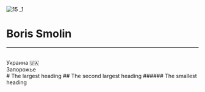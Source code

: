 ![15 _1](https://user-images.githubusercontent.com/105316196/173173080-6e654a47-3a53-4a43-b9c8-689c9abe411d.jpg)
 <html>
  <head>
    <body>
      <meta charset="UTF-8"/>
      <h1> Boris Smolin </h1>
      <hr />
       <br />
     <litle> Украина 🇺🇦 </litle>
     <br />
     <litle> Запорожье </litle>
     <br />
 # The largest heading
 ## The second largest heading
 ###### The smallest heading
     
     
     



   









